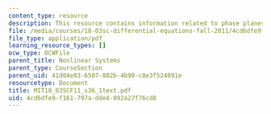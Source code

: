 ```yaml
---
content_type: resource
description: This resource contains information related to phase planes.
file: /media/courses/18-03sc-differential-equations-fall-2011/4cd6dfe9f161797adde4092a27f76cd8_MIT18_03SCF11_s36_1text.pdf
file_type: application/pdf
learning_resource_types: []
ocw_type: OCWFile
parent_title: Nonlinear Systems
parent_type: CourseSection
parent_uid: 41d04e83-6507-882b-4b90-c8e3f524091e
resourcetype: Document
title: MIT18_03SCF11_s36_1text.pdf
uid: 4cd6dfe9-f161-797a-dde4-092a27f76cd8
---
```

